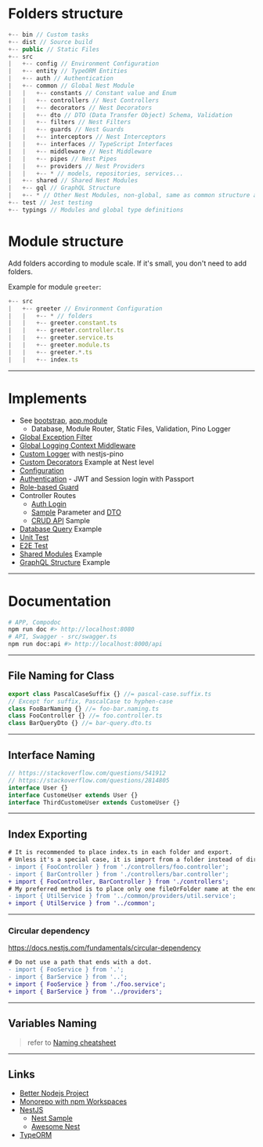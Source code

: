 # Folders structure
```js
+-- bin // Custom tasks
+-- dist // Source build
+-- public // Static Files
+-- src
|   +-- config // Environment Configuration
|   +-- entity // TypeORM Entities
|   +-- auth // Authentication
|   +-- common // Global Nest Module
|   |   +-- constants // Constant value and Enum
|   |   +-- controllers // Nest Controllers
|   |   +-- decorators // Nest Decorators
|   |   +-- dto // DTO (Data Transfer Object) Schema, Validation
|   |   +-- filters // Nest Filters
|   |   +-- guards // Nest Guards
|   |   +-- interceptors // Nest Interceptors
|   |   +-- interfaces // TypeScript Interfaces
|   |   +-- middleware // Nest Middleware
|   |   +-- pipes // Nest Pipes
|   |   +-- providers // Nest Providers
|   |   +-- * // models, repositories, services...
|   +-- shared // Shared Nest Modules
|   +-- gql // GraphQL Structure
|   +-- * // Other Nest Modules, non-global, same as common structure above
+-- test // Jest testing
+-- typings // Modules and global type definitions
```

# Module structure
Add folders according to module scale. If it's small, you don't need to add folders.

Example for module `greeter`:
```js
+-- src
|   +-- greeter // Environment Configuration
|   |   +-- * // folders
|   |   +-- greeter.constant.ts
|   |   +-- greeter.controller.ts
|   |   +-- greeter.service.ts
|   |   +-- greeter.module.ts
|   |   +-- greeter.*.ts
|   |   +-- index.ts
```

---

# Implements
- See [bootstrap](src/app.ts), [app.module](src/app.module.ts)
   - Database, Module Router, Static Files, Validation, Pino Logger
- [Global Exception Filter](src/common/filters/exceptions.filter.ts)
- [Global Logging Context Middleware](src/common/middleware/logger-context.middleware.ts)
- [Custom Logger](src/config/logger.config.ts) with nestjs-pino
- [Custom Decorators](src/debug) Example at Nest level
- [Configuration](src/config)
- [Authentication](src/auth) - JWT and Session login with Passport
- [Role-based Guard](src/common/guards/roles.guard.ts)
- Controller Routes
   - [Auth Login](src/base/controllers/auth.controller.ts)
   - [Sample](src/sample/controllers/sample.controller.ts) Parameter and [DTO](src/sample/dto/sample.dto.ts)
   - [CRUD API](src/sample/controllers/crud.controller.ts) Sample
- [Database Query](src/sample/providers/database.service.ts) Example
- [Unit Test](src/sample/providers/crud.service.spec.ts)
- [E2E Test](test/e2e)
- [Shared Modules](src/shared) Example
- [GraphQL Structure](src/gql) Example

---

# Documentation
```sh
# APP, Compodoc
npm run doc #> http://localhost:8080
# API, Swagger - src/swagger.ts
npm run doc:api #> http://localhost:8000/api
```

---

## File Naming for Class
```ts
export class PascalCaseSuffix {} //= pascal-case.suffix.ts
// Except for suffix, PascalCase to hyphen-case
class FooBarNaming {} //= foo-bar.naming.ts
class FooController {} //= foo.controller.ts
class BarQueryDto {} //= bar-query.dto.ts
```

---

## Interface Naming
```ts
// https://stackoverflow.com/questions/541912
// https://stackoverflow.com/questions/2814805
interface User {}
interface CustomeUser extends User {}
interface ThirdCustomeUser extends CustomeUser {}
```

---

## Index Exporting
```diff
# It is recommended to place index.ts in each folder and export.
# Unless it's a special case, it is import from a folder instead of directly from a file.
- import { FooController } from './controllers/foo.controller';
- import { BarController } from './controllers/bar.controller';
+ import { FooController, BarController } from './controllers';
# My preferred method is to place only one fileOrFolder name at the end of the path.
- import { UtilService } from '../common/providers/util.service';
+ import { UtilService } from '../common';
```

---

### Circular dependency
<https://docs.nestjs.com/fundamentals/circular-dependency>

```diff
# Do not use a path that ends with a dot.
- import { FooService } from '.';
- import { BarService } from '..';
+ import { FooService } from './foo.service';
+ import { BarService } from '../providers';
```

---

## Variables Naming
> refer to [Naming cheatsheet](NAMING.md)

---

## Links
- [Better Nodejs Project](https://github.com/CatsMiaow/better-nodejs-project)
- [Monorepo with npm Workspaces](https://github.com/CatsMiaow/node-monorepo-workspaces)
- [NestJS](https://docs.nestjs.com)
   - [Nest Sample](https://github.com/nestjs/nest/tree/master/sample)
   - [Awesome Nest](https://github.com/nestjs/awesome-nestjs)
- [TypeORM](https://typeorm.io)

